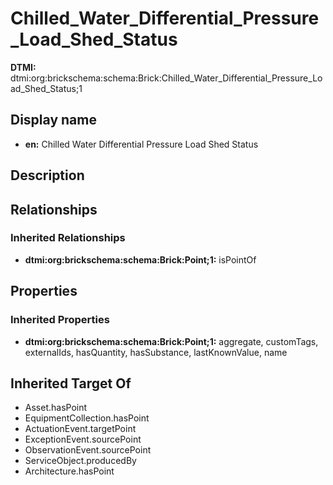# Chilled_Water_Differential_Pressure_Load_Shed_Status
**DTMI:** dtmi:org:brickschema:schema:Brick:Chilled_Water_Differential_Pressure_Load_Shed_Status;1
## Display name
- **en:** Chilled Water Differential Pressure Load Shed Status
## Description
## Relationships
### Inherited Relationships
* **dtmi:org:brickschema:schema:Brick:Point;1:** isPointOf
## Properties
### Inherited Properties
* **dtmi:org:brickschema:schema:Brick:Point;1:** aggregate, customTags, externalIds, hasQuantity, hasSubstance, lastKnownValue, name
## Inherited Target Of
* Asset.hasPoint
* EquipmentCollection.hasPoint
* ActuationEvent.targetPoint
* ExceptionEvent.sourcePoint
* ObservationEvent.sourcePoint
* ServiceObject.producedBy
* Architecture.hasPoint

